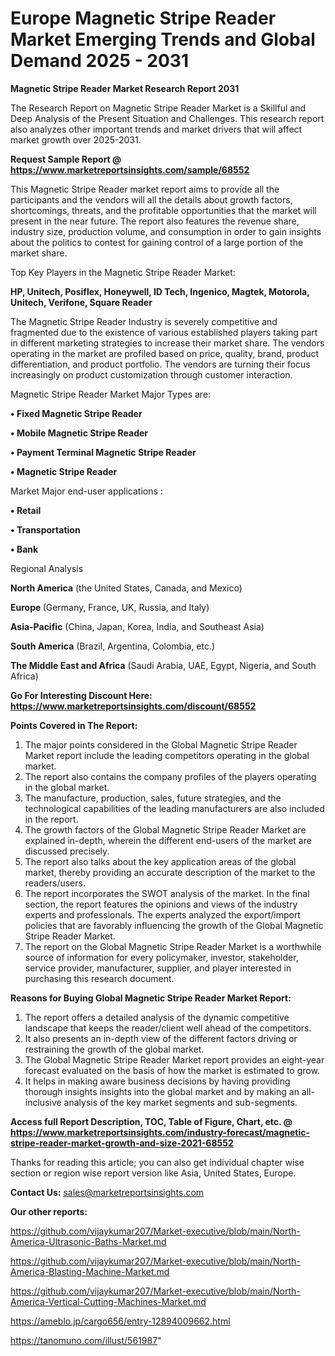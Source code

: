 # Europe Magnetic Stripe Reader Market Emerging Trends and Global Demand 2025 - 2031

<strong>Magnetic Stripe Reader Market Research Report 2031</strong>

The Research Report on Magnetic Stripe Reader Market is a Skillful and Deep Analysis of the Present Situation and Challenges. This research report also analyzes other important trends and market drivers that will affect market growth over 2025-2031.

<strong>Request Sample Report @ <a href=https://www.marketreportsinsights.com/sample/68552>https://www.marketreportsinsights.com/sample/68552</a></strong>

This Magnetic Stripe Reader market report aims to provide all the participants and the vendors will all the details about growth factors, shortcomings, threats, and the profitable opportunities that the market will present in the near future. The report also features the revenue share, industry size, production volume, and consumption in order to gain insights about the politics to contest for gaining control of a large portion of the market share.

Top Key Players in the Magnetic Stripe Reader Market:

<strong>HP, Unitech, Posiflex, Honeywell, ID Tech, Ingenico, Magtek, Motorola, Unitech, Verifone, Square Reader</strong>

The Magnetic Stripe Reader Industry is severely competitive and fragmented due to the existence of various established players taking part in different marketing strategies to increase their market share. The vendors operating in the market are profiled based on price, quality, brand, product differentiation, and product portfolio. The vendors are turning their focus increasingly on product customization through customer interaction.

Magnetic Stripe Reader Market Major Types are:

<strong>• Fixed Magnetic Stripe Reader

• Mobile Magnetic Stripe Reader

• Payment Terminal Magnetic Stripe Reader

• Magnetic Stripe Reader</strong>

Market Major end-user applications :

<strong>• Retail

• Transportation

• Bank</strong>

Regional Analysis

</u><strong><b>North America</b></strong> (the United States, Canada, and Mexico)

<strong><b>Europe </b></strong>(Germany, France, UK, Russia, and Italy)

<strong><b>Asia-Pacific</b></strong> (China, Japan, Korea, India, and Southeast Asia)

<strong><b>South America</b></strong> (Brazil, Argentina, Colombia, etc.)

<strong><b>The Middle East and Africa</b></strong> (Saudi Arabia, UAE, Egypt, Nigeria, and South Africa)

<strong>Go For Interesting Discount Here: <a href=https://www.marketreportsinsights.com/discount/68552>https://www.marketreportsinsights.com/discount/68552</a></strong>

<strong>Points Covered in The Report:</strong>
<ol>
  <li>The major points considered in the Global Magnetic Stripe Reader Market report include the leading competitors operating in the global market.</li>
  <li>The report also contains the company profiles of the players operating in the global market.</li>
  <li>The manufacture, production, sales, future strategies, and the technological capabilities of the leading manufacturers are also included in the report.</li>
  <li>The growth factors of the Global Magnetic Stripe Reader Market are explained in-depth, wherein the different end-users of the market are discussed precisely.</li>
  <li>The report also talks about the key application areas of the global market, thereby providing an accurate description of the market to the readers/users.</li>
  <li>The report incorporates the SWOT analysis of the market. In the final section, the report features the opinions and views of the industry experts and professionals. The experts analyzed the export/import policies that are favorably influencing the growth of the Global Magnetic Stripe Reader Market.</li>
  <li>The report on the Global Magnetic Stripe Reader Market is a worthwhile source of information for every policymaker, investor, stakeholder, service provider, manufacturer, supplier, and player interested in purchasing this research document.</li>
</ol>
<strong>Reasons for Buying Global Magnetic Stripe Reader Market Report:</strong>

<ol>
  <li>The report offers a detailed analysis of the dynamic competitive landscape that keeps the reader/client well ahead of the competitors.</li>
  <li>It also presents an in-depth view of the different factors driving or restraining the growth of the global market.</li>
  <li>The Global Magnetic Stripe Reader Market report provides an eight-year forecast evaluated on the basis of how the market is estimated to grow.</li>
  <li>It helps in making aware business decisions by having providing thorough insights insights into the global market and by making an all-inclusive analysis of the key market segments and sub-segments.</li>
</ol>
<strong>Access full Report Description, TOC, Table of Figure, Chart, etc. @ <a href=https://www.marketreportsinsights.com/industry-forecast/magnetic-stripe-reader-market-growth-and-size-2021-68552>https://www.marketreportsinsights.com/industry-forecast/magnetic-stripe-reader-market-growth-and-size-2021-68552</a></strong>


Thanks for reading this article; you can also get individual chapter wise section or region wise report version like Asia, United States, Europe.

<strong>Contact Us:</strong>
sales@marketreportsinsights.com

<strong>Our other reports:</strong>

<a href=https://github.com/vijaykumar207/Market-executive/blob/main/North-America-Ultrasonic-Baths-Market.md>https://github.com/vijaykumar207/Market-executive/blob/main/North-America-Ultrasonic-Baths-Market.md</a>

<a href=https://github.com/vijaykumar207/Market-executive/blob/main/North-America-Blasting-Machine-Market.md>https://github.com/vijaykumar207/Market-executive/blob/main/North-America-Blasting-Machine-Market.md</a>

<a href=https://github.com/vijaykumar207/Market-executive/blob/main/North-America-Vertical-Cutting-Machines-Market.md>https://github.com/vijaykumar207/Market-executive/blob/main/North-America-Vertical-Cutting-Machines-Market.md</a>

<a href=https://ameblo.jp/cargo656/entry-12894009662.html>https://ameblo.jp/cargo656/entry-12894009662.html</a>

<a href=https://tanomuno.com/illust/561987>https://tanomuno.com/illust/561987</a>"
